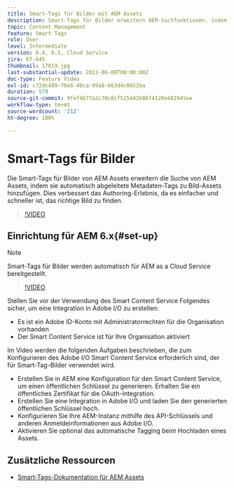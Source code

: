 ```yaml
---
title: Smart-Tags für Bilder mit AEM Assets
description: Smart-Tags für Bilder erweitern AEM-Suchfunktionen, indem Metadaten-Tags automatisch und intelligent basierend auf dem Bildinhalt zu Bild-Assets hinzugefügt werden.
topic: Content Management
feature: Smart Tags
role: User
level: Intermediate
version: 6.4, 6.5, Cloud Service
jira: KT-645
thumbnail: 17019.jpg
last-substantial-update: 2022-06-09T00:00:00Z
doc-type: Feature Video
exl-id: c72dc489-70e6-48ca-99a8-663d4c0652ba
duration: 579
source-git-commit: 9fef4b77a2c70c8cf525d42686f4120e481945ee
workflow-type: tm+mt
source-wordcount: '212'
ht-degree: 100%

---
```


# Smart-Tags für Bilder

Die Smart-Tags für Bilder von AEM Assets erweitern die Suche von AEM Assets, indem sie automatisch abgeleitete Metadaten-Tags zu Bild-Assets hinzufügen. Dies verbessert das Authoring-Erlebnis, da es einfacher und schneller ist, das richtige Bild zu finden.

>[!VIDEO](https://video.tv.adobe.com/v/17019?quality=12&learn=on)

## Einrichtung für AEM 6.x{#set-up}

>[!NOTE]
> Smart-Tags für Bilder werden automatisch für AEM as a Cloud Service bereitgestellt.

>[!VIDEO](https://video.tv.adobe.com/v/17023?quality=12&learn=on)

Stellen Sie vor der Verwendung des Smart Content Service Folgendes sicher, um eine Integration in Adobe I/O zu erstellen:

* Es ist ein Adobe ID-Konto mit Administratorrechten für die Organisation vorhanden
* Der Smart Content Service ist für Ihre Organisation aktiviert

Im Video werden die folgenden Aufgaben beschrieben, die zum Konfigurieren des Adobe I/O Smart Content Service erforderlich sind, der für Smart-Tag-Bilder verwendet wird.

* Erstellen Sie in AEM eine Konfiguration für den Smart Content Service, um einen öffentlichen Schlüssel zu generieren. Erhalten Sie ein öffentliches Zertifikat für die OAuth-Integration.
* Erstellen Sie eine Integration in Adobe I/O und laden Sie den generierten öffentlichen Schlüssel hoch.
* Konfigurieren Sie Ihre AEM-Instanz mithilfe des API-Schlüssels und anderen Anmeldeinformationen aus Adobe I/O.
* Aktivieren Sie optional das automatische Tagging beim Hochladen eines Assets.

## Zusätzliche Ressourcen

* [Smart-Tags-Dokumentation für AEM Assets](https://experienceleague.adobe.com/docs/experience-manager-cloud-service/assets/manage/smart-tags.html?lang=de)
